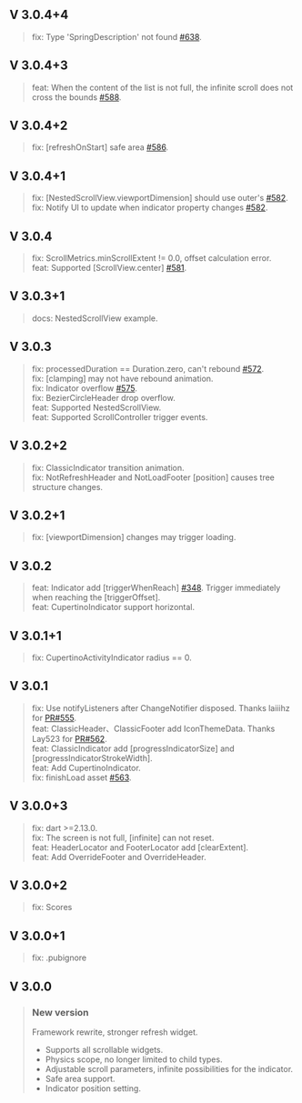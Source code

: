 ## V 3.0.4+4
> fix: Type 'SpringDescription' not found [#638](https://github.com/xuelongqy/flutter_easy_refresh/issues/638).

## V 3.0.4+3
> feat: When the content of the list is not full, the infinite scroll does not cross the bounds [#588](https://github.com/xuelongqy/flutter_easy_refresh/issues/588).  

## V 3.0.4+2
> fix: [refreshOnStart] safe area [#586](https://github.com/xuelongqy/flutter_easy_refresh/issues/586).  

## V 3.0.4+1
> fix: [NestedScrollView.viewportDimension] should use outer's [#582](https://github.com/xuelongqy/flutter_easy_refresh/issues/582).  
> fix: Notify UI to update when indicator property changes [#582](https://github.com/xuelongqy/flutter_easy_refresh/issues/582).  

## V 3.0.4
> fix: ScrollMetrics.minScrollExtent != 0.0, offset calculation error.  
> feat: Supported [ScrollView.center] [#581](https://github.com/xuelongqy/flutter_easy_refresh/issues/581).  

## V 3.0.3+1
> docs: NestedScrollView example.   

## V 3.0.3
> fix: processedDuration == Duration.zero, can't rebound [#572](https://github.com/xuelongqy/flutter_easy_refresh/issues/572).   
> fix: [clamping] may not have rebound animation.   
> fix: Indicator overflow [#575](https://github.com/xuelongqy/flutter_easy_refresh/issues/575).  
> fix: BezierCircleHeader drop overflow.   
> feat: Supported NestedScrollView.  
> feat: Supported ScrollController trigger events.  

## V 3.0.2+2
> fix: ClassicIndicator transition animation.  
> fix: NotRefreshHeader and NotLoadFooter [position] causes tree structure changes.  

## V 3.0.2+1
> fix: [viewportDimension] changes may trigger loading.  

## V 3.0.2
> feat: Indicator add [triggerWhenReach] [#348](https://github.com/xuelongqy/flutter_easy_refresh/issues/348). Trigger immediately when reaching the [triggerOffset].  
> feat: CupertinoIndicator support horizontal.  

## V 3.0.1+1
> fix: CupertinoActivityIndicator radius == 0.  

## V 3.0.1
> fix: Use notifyListeners after ChangeNotifier disposed. Thanks laiiihz for [PR#555](https://github.com/xuelongqy/flutter_easy_refresh/issues/555).  
> feat: ClassicHeader、ClassicFooter add IconThemeData. Thanks Lay523 for [PR#562](https://github.com/xuelongqy/flutter_easy_refresh/issues/562).  
> feat: ClassicIndicator add [progressIndicatorSize] and [progressIndicatorStrokeWidth].  
> feat: Add CupertinoIndicator.  
> fix: finishLoad asset [#563](https://github.com/xuelongqy/flutter_easy_refresh/issues/563).

## V 3.0.0+3
> fix: dart >=2.13.0.  
> fix: The screen is not full, [infinite] can not reset.  
> feat: HeaderLocator and FooterLocator add [clearExtent].  
> feat: Add OverrideFooter and OverrideHeader.  

## V 3.0.0+2
> fix: Scores

## V 3.0.0+1
> fix: .pubignore

## V 3.0.0
> ### New version
> Framework rewrite, stronger refresh widget.  
> - Supports all scrollable widgets.  
> - Physics scope, no longer limited to child types.  
> - Adjustable scroll parameters, infinite possibilities for the indicator.  
> - Safe area support.  
> - Indicator position setting.  

